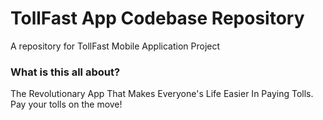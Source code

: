 # TollFast App Codebase Repository
A repository for TollFast Mobile Application Project 

### What is this all about?
The Revolutionary App That Makes Everyone's Life Easier In Paying Tolls. Pay your tolls on the move!
